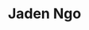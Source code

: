 ---
title: Jaden Ngo
position: Public Relations Minister
quote: >

year: 2022
image: /img/officers/2022/jaden.jpeg
order: 5

draft: false
---